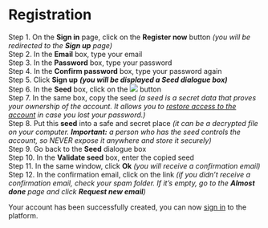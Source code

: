 # Registration

Step 1. On the **Sign in** page, click on the **Register now** button _\(you will be redirected to the **Sign up** page\)_  
Step 2. In the **Email** box, type your email  
Step 3. In the **Password** box, type your password  
Step 4. In the **Confirm password** box, type your password again  
Step 5. Click **Sign up** _**\(you will be displayed a Seed dialogue box\)**_  
Step 6. In the **Seed** box, click on the [![](https://cryptofund.software/resources/wp-content/uploads/2018/09/image2-1.png)](https://cryptofund.software/resources/wp-content/uploads/2018/09/image2-1.png) button  
Step 7. In the same box, copy the seed _\(a seed is a secret data that proves your ownership of the account. It allows you to_ [_restore access to the account_](account-recovery.md) _in case you lost your password.\)_  
Step 8. Put this **seed** into a safe and secret place _\(it can be a decrypted file on your computer. **Important:** a person who has the seed controls the account, so NEVER expose it anywhere and store it securely\)_  
Step 9. Go back to the **Seed** dialogue box  
Step 10. In the **Validate seed** box, enter the copied seed  
Step 11. In the same window, click **Ok** _\(you will receive a confirmation email\)_  
Step 12. In the confirmation email, click on the link _\(if you didn’t receive a confirmation email, check your spam folder. If it’s empty, go to the **Almost done** page and click **Request new email**\)_

Your account has been successfully created, you can now [sign in](sign-in-sign-out.md) to the platform.


